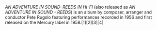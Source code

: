 _AN ADVENTURE IN SOUND: REEDS IN HI-FI_ (also released as _AN ADVENTURE IN SOUND - REEDS_) is an album by composer, arranger and conductor Pete Rugolo featuring performances recorded in 1956 and first released on the Mercury label in 1958.[1][2][3][4]
